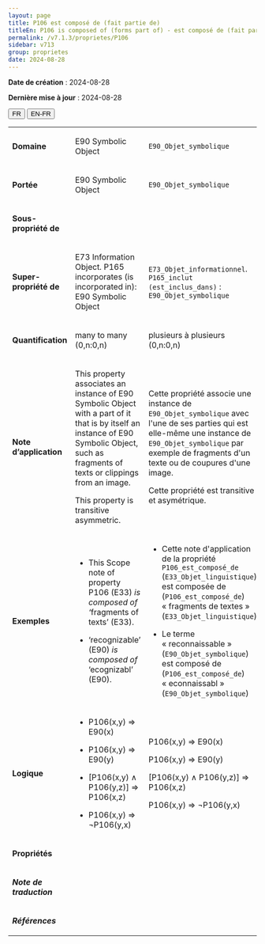 ```yaml
---
layout: page
title: P106 est composé de (fait partie de)
titleEn: P106 is composed of (forms part of) - est composé de (fait partie de)
permalink: /v7.1.3/proprietes/P106
sidebar: v713
group: proprietes
date: 2024-08-28
---
```


**Date de création** : 2024-08-28

**Dernière mise à jour** : 2024-08-28

<div class="lang-buttons">
 <button id="fr" class="activate">FR</button>
 <button id="en-fr">EN-FR</button>
</div>

<table>
<tbody>
<tr>
<td><p><strong>Domaine</strong></p></td>
<td class="en">
<p>E90 Symbolic Object</p>
</td>
<td>
<p><code class="language-plaintext highlighter-rouge">E90_Objet_symbolique</code></p>
</td>
</tr>
<tr>
<td><p><strong>Portée</strong></p></td>
<td class="en">
<p>E90 Symbolic Object</p>
</td>
<td>
<p><code class="language-plaintext highlighter-rouge">E90_Objet_symbolique</code></p>
</td>
</tr>
<tr>
<td><p><strong>Sous-propriété de</strong></p></td>
<td class="en">
</td>
<td>
</td>
</tr>
<tr>
<td><p><strong>Super-propriété de</strong></p></td>
<td class="en">
<p>E73 Information Object. P165 incorporates (is incorporated in): E90 Symbolic Object</p>
</td>
<td>
<p><code class="language-plaintext highlighter-rouge">E73_Objet_informationnel</code>. <code class="language-plaintext highlighter-rouge">P165_inclut (est_inclus_dans)</code> : <code class="language-plaintext highlighter-rouge">E90_Objet_symbolique</code></p>
</td>
</tr>
<tr>
<td><p><strong>Quantification</strong></p></td>
<td class="en">
<p>many to many (0,n:0,n)</p>
</td>
<td>
<p>plusieurs à plusieurs (0,n:0,n)</p>
</td>
</tr>
<tr>
<td><p><strong>Note d’application</strong></p></td>
<td class="en">
<p>This property associates an instance of E90 Symbolic Object with a part of it that is by itself an instance of E90 Symbolic Object, such as fragments of texts or clippings from an image.</p>
<p>This property is transitive asymmetric.</p>
</td>
<td>
<p>Cette propriété associe une instance de <code class="language-plaintext highlighter-rouge">E90_Objet_symbolique</code> avec l'une de ses parties qui est elle-même une instance de <code class="language-plaintext highlighter-rouge">E90_Objet_symbolique</code> par exemple de fragments d'un texte ou de coupures d'une image. </p>
<p>Cette propriété est transitive et asymétrique.  </p>
</td>
</tr>
<tr>
<td><p><strong>Exemples</strong></p></td>
<td class="en">
<ul>
<li><p>This Scope note of property P106 (E33) <em>is composed of ‘</em>fragments of texts’ (E33).</p>
</li>
<li><p>‘recognizable’ (E90) <em>is composed of</em> ‘ecognizabl’ (E90).</p>
</li>
</ul>
</td>
<td>
<ul>
<li><p>Cette note d'application de la propriété <code class="language-plaintext highlighter-rouge">P106_est_composé_de</code> (<code class="language-plaintext highlighter-rouge">E33_Objet_linguistique</code>) est composée de (<code class="language-plaintext highlighter-rouge">P106_est_composé_de</code>) « fragments de textes » (<code class="language-plaintext highlighter-rouge">E33_Objet_linguistique</code>)</p>
</li>
<li><p>Le terme « reconnaissable » (<code class="language-plaintext highlighter-rouge">E90_Objet_symbolique</code>) est composé de (<code class="language-plaintext highlighter-rouge">P106_est_composé_de</code>) « econnaissabl » (<code class="language-plaintext highlighter-rouge">E90_Objet_symbolique</code>)</p>
</li>
</ul>
</td>
</tr>
<tr>
<td><p><strong>Logique</strong></p></td>
<td class="en">
<ul>
<li><p>P106(x,y) ⇒ E90(x)</p>
</li>
<li><p>P106(x,y) ⇒ E90(y)</p>
</li>
<li><p>[P106(x,y) ∧ P106(y,z)] ⇒ P106(x,z)</p>
</li>
<li><p>P106(x,y) ⇒ ¬P106(y,x)</p>
</li>
</ul>
</td>
<td>
<p>P106(x,y) ⇒ E90(x)</p>
<p>P106(x,y) ⇒ E90(y)</p>
<p>[P106(x,y) ∧ P106(y,z)] ⇒ P106(x,z)</p>
<p>P106(x,y) ⇒ ¬P106(y,x)</p>
</td>
</tr>
<tr>
<td><p><strong>Propriétés</strong></p></td>
<td class="en">
</td>
<td>
</td>
</tr>
<tr>
<td><p><strong><em>Note de traduction</em></strong></p></td>
<td colspan="2">
</td>
</tr>
<tr>
<td><p><strong><em>Références</em></strong></p></td>
<td colspan="2">
<p><em></em></p>
</td>
</tr>
</tbody>
</table>

